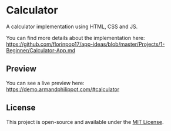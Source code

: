 # Calculator

A calculator implementation using HTML, CSS and JS.

You can find more details about the implementation here: https://github.com/florinpop17/app-ideas/blob/master/Projects/1-Beginner/Calculator-App.md

## Preview

You can see a live preview here: https://demo.armandphilippot.com/#calculator

## License

This project is open-source and available under the [MIT License](../LICENSE).
